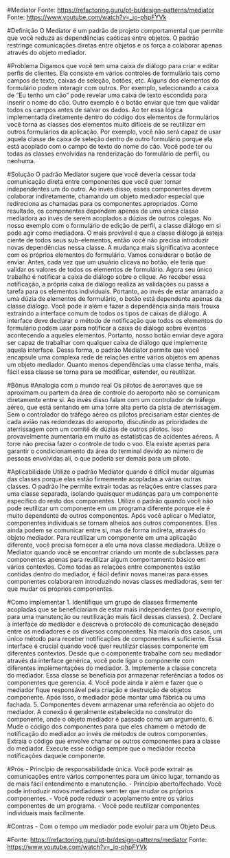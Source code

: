 ﻿#Mediator Fonte: https://refactoring.guru/pt-br/design-patterns/mediator Fonte: https://www.youtube.com/watch?v=_io-phpFYVk

#Definição 
	O Mediator é um padrão de projeto comportamental que permite que você reduza as dependências caóticas entre objetos. O padrão restringe comunicações diretas entre objetos e os força a colaborar apenas através do objeto mediador.

#Problema 
	Digamos que você tem uma caixa de diálogo para criar e editar perfis de clientes. Ela consiste em vários controles de formulário tais como campos de texto, caixas de seleção, botões, etc.
	Alguns dos elementos do formulário podem interagir com outros. Por exemplo, selecionando a caixa de “Eu tenho um cão” pode revelar uma caixa de texto escondida para inserir o nome do cão. Outro exemplo é o botão enviar que tem que validar todos os campos antes de salvar os dados.
	Ao ter essa lógica implementada diretamente dentro do código dos elementos de formulários você torna as classes dos elementos muito difíceis de se reutilizar em outros formulários da aplicação. Por exemplo, você não será capaz de usar aquela classe de caixa de seleção dentro de outro formulário porque ela está acoplado com o campo de texto do nome do cão. Você pode ter ou todas as classes envolvidas na renderização do formulário de perfil, ou nenhuma.

#Solução
	O padrão Mediator sugere que você deveria cessar toda comunicação direta entre componentes que você quer tornar independentes um do outro. Ao invés disso, esses componentes devem colaborar indiretamente, chamando um objeto mediador especial que redireciona as chamadas para os componentes apropriados. Como resultado, os componentes dependem apenas de uma única classe mediadora ao invés de serem acoplados a dúzias de outros colegas.
	No nosso exemplo com o formulário de edição de perfil, a classe diálogo em si pode agir como mediadora. O mais provável é que a classe diálogo já esteja ciente de todos seus sub-elementos, então você não precisa introduzir novas dependências nessa classe.	
	A mudança mais significativa acontece com os próprios elementos do formulário. Vamos considerar o botão de enviar. Antes, cada vez que um usuário clicava no botão, ele teria que validar os valores de todos os elementos de formulário. Agora seu único trabalho é notificar a caixa de diálogo sobre o clique. Ao receber essa notificação, a própria caixa de diálogo realiza as validações ou passa a tarefa para os elementos individuais. Portanto, ao invés de estar amarrado a uma dúzia de elementos de formulário, o botão está dependente apenas da classe diálogo.
	Você pode ir além e fazer a dependência ainda mais frouxa extraindo a interface comum de todos os tipos de caixas de diálogo. A interface deve declarar o método de notificação que todos os elementos do formulário podem usar para notificar a caixa de diálogo sobre eventos acontecendo a aqueles elementos. Portanto, nosso botão enviar deve agora ser capaz de trabalhar com qualquer caixa de diálogo que implemente aquela interface.
	Dessa forma, o padrão Mediator permite que você encapsule uma complexa rede de relações entre vários objetos em apenas um objeto mediador. Quanto menos dependências uma classe tenha, mais fácil essa classe se torna para se modificar, estender, ou reutilizar.

#Bônus 
#Analogia com o mundo real 
	Os pilotos de aeronaves que se aproximam ou partem da área de controle do aeroporto não se comunicam diretamente entre si. Ao invés disso falam com um controlador de tráfego aéreo, que está sentando em uma torre alta perto da pista de aterrissagem. Sem o controlador do tráfego aéreo os pilotos precisariam estar cientes de cada avião nas redondezas do aeroporto, discutindo as prioridades de aterrissagem com um comitê de dúzias de outros pilotos. Isso provavelmente aumentaria em muito as estatísticas de acidentes aéreos. 
	A torre não precisa fazer o controle de todo o voo. Ela existe apenas para garantir o condicionamento da área do terminal devido ao número de pessoas envolvidas ali, o que poderia ser demais para um piloto.

#Aplicabilidade 
	Utilize o padrão Mediator quando é difícil mudar algumas das classes porque elas estão firmemente acopladas a várias outras classes. 
	O padrão lhe permite extrair todas as relações entre classes para uma classe separada, isolando quaisquer mudanças para um componente específico do resto dos componentes. 
	Utilize o padrão quando você não pode reutilizar um componente em um programa diferente porque ele é muito dependente de outros componentes. 
	Após você aplicar o Mediator, componentes individuais se tornam alheios aos outros componentes. Eles ainda podem se comunicar entre si, mas de forma indireta, através do objeto mediador. Para reutilizar um componente em uma aplicação diferente, você precisa fornecer a ele uma nova classe mediadora. 
	Utilize o Mediator quando você se encontrar criando um monte de subclasses para componentes apenas para reutilizar algum comportamento básico em vários contextos.
	Como todas as relações entre componentes estão contidas dentro do mediador, é fácil definir novas maneiras para esses componentes colaborarem introduzindo novas classes mediadoras, sem ter que mudar os próprios componentes.

#Como implementar 
	1. Identifique um grupo de classes firmemente acopladas que se beneficiariam de estar mais independentes (por exemplo, para uma manutenção ou reutilização mais fácil dessas classes). 
	2. Declare a interface do mediador e descreva o protocolo de comunicação desejado entre os mediadores e os diversos componentes. Na maioria dos casos, um único método para receber notificações de componentes é suficiente. Essa interface é crucial quando você quer reutilizar classes componente em diferentes contextos. Desde que o componente trabalhe com seu mediador através da interface genérica, você pode ligar o componente com diferentes implementações do mediador. 
	3. Implemente a classe concreta do mediador. Essa classe se beneficia por armazenar referências a todos os componentes que gerencia. 
	4. Você pode ainda ir além e fazer que o mediador fique responsável pela criação e destruição de objetos componente. Após isso, o mediador pode montar uma fábrica ou uma fachada. 
	5. Componentes devem armazenar uma referência ao objeto do mediador. A conexão é geralmente estabelecida no construtor do componente, onde o objeto mediador é passado como um argumento. 
	6. Mude o código dos componentes para que eles chamem o método de notificação do mediador ao invés de métodos de outros componentes. Extraia o código que envolve chamar os outros componentes para a classe do mediador. Execute esse código sempre que o mediador receba notificações daquele componente.

#Prós 
	- Princípio de responsabilidade única. Você pode extrair as comunicações entre vários componentes para um único lugar, tornando as de mais fácil entendimento e manutenção. 
	- Princípio aberto/fechado. Você pode introduzir novos mediadores sem ter que mudar os próprios componentes. - Você pode reduzir o acoplamento entre os vários componentes de um programa. 
	- Você pode reutilizar componentes individuais mais facilmente.

#Contras 
	- Com o tempo um mediador pode evoluir para um Objeto Deus.

#Fonte: https://refactoring.guru/pt-br/design-patterns/mediator Fonte: https://www.youtube.com/watch?v=_io-phpFYVk